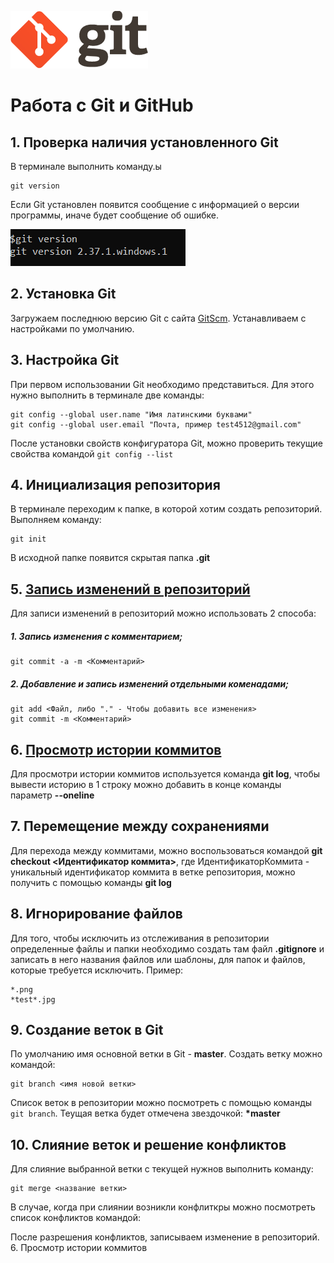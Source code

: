 ![GitLogo](.\images\GitLogo.png)
# Работа с Git и GitHub
## 1. Проверка наличия установленного Git
В терминале выполнить команду.ы 
```
git version
```
Если Git установлен появится сообщение с информацией о версии программы, иначе будет сообщение об ошибке.

![Проверка версии Git](.\images\GitVersion.png "Выполнение команды git version")

## 2. Установка Git
Загружаем последнюю версию Git с сайта  [GitScm](https://git-scm.com/downloads).
Устанавливаем с настройками по умолчанию.
## 3. Настройка Git
При первом использовании Git необходимо представиться. Для этого нужно выполнить в терминале две команды:
```
git config --global user.name "Имя латинскими буквами"
git config --global user.email "Почта, пример test4512@gmail.com"
```
После установки свойств конфигуратора Git, можно проверить текущие свойства командой `git config --list`
## 4. Инициализация репозитория
В терминале переходим к папке, в которой хотим создать репозиторий. Выполняем команду:
```
git init
```
В исходной папке появится скрытая папка **.git**
## 5. [Запись изменений в репозиторий](#CommitToBranch)
Для записи изменений в репозиторий можно использовать 2 способа:
##### 1. Запись изменения с комментарием;
```
git commit -a -m <Комментарий>
```
##### 2. Добавление и запись изменений отдельными коменадами;
```
git add <Файл, либо "." - Чтобы добавить все изменения>
git commit -m <Комментарий>
```
## 6. [Просмотр истории коммитов](#HistoryCommit)
Для просмотри истории коммитов используется команда **git log**, чтобы вывести историю в 1 строку можно добавить в конце команды параметр **--oneline**
## 7. Перемещение между сохранениями
Для перехода между коммитами, можно воспользоваться командой **git checkout <Идентификатор коммита>**, где
ИдентификаторКоммита - уникальный идентификатор коммита в ветке репозитория, можно получить с помощью команды <a name="HistoryCommit">**git log**</a>
## 8. Игнорирование файлов
Для того, чтобы исключить из отслеживания в репозитории определенные файлы и папки необходимо создать там файл **.gitignore** и записать в него названия файлов или шаблоны, для папок и файлов, которые требуется исключить. Пример:
```
*.png
*test*.jpg
```
## 9. Создание веток в Git
По умолчанию имя основной ветки в Git - **master**.
Создать ветку можно командой:
```
git branch <имя новой ветки>
```
Список веток в репозитории можно посмотреть с помощью команды `git branch`.
Теущая ветка будет отмечена звездочкой: __*master__
## 10. Слияние веток и решение конфликтов
Для слияние выбранной ветки с текущей нужнов выполнить команду:
```
git merge <название ветки>
```
В случае, когда при слиянии возникли конфлиткры можно посмотреть список конфликтов командой: 

После разрешения конфликтов, записываем изменение в репозиторий. 
<a name="CommitToBranch">6. Просмотр истории коммитов<a/>